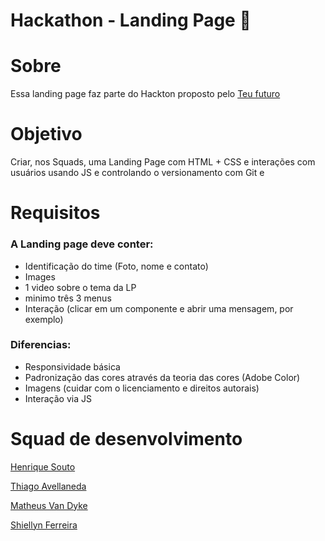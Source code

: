 <h1><strong>Hackathon - Landing Page </strong>🎯</h1>

# **Sobre**

Essa landing page faz parte do Hackton proposto pelo 
<a href="https://teufuturo.io/">Teu futuro</a>

# **Objetivo**
 Criar, nos Squads, uma Landing Page com HTML + CSS e interações com usuários
usando JS e controlando o versionamento com Git e 

# **Requisitos**

<h3><strong>A Landing page deve conter:</strong></h3>

  - Identificação do time (Foto, nome e contato)
  - Images
  - 1 video sobre o tema da LP
  - minimo três 3 menus
  - Interação (clicar em um componente e abrir uma mensagem, por exemplo)

<h3><strong>Diferencias:</strong></h3>

 - Responsividade básica
 - Padronização das cores através da teoria das cores (Adobe Color)
- Imagens (cuidar com o licenciamento e direitos autorais)
-  Interação via JS

# **Squad de desenvolvimento**

 [Henrique Souto](https://github.com/Henriquesoto92)

 [Thiago Avellaneda](https://github.com/thiagojat)

 [Matheus Van Dyke](https://github.com/matheus-vandyke)

 [Shiellyn Ferreira](https://github.com/ShiellynFerr)

